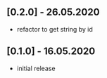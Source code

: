 ## [0.2.0] - 26.05.2020

* refactor to get string by id

## [0.1.0] - 16.05.2020

* initial release
